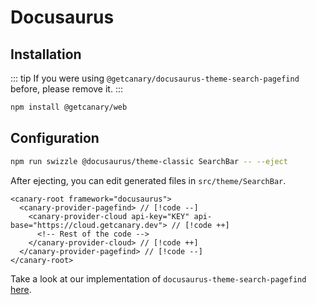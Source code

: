 # Docusaurus

## Installation

::: tip
If you were using `@getcanary/docusaurus-theme-search-pagefind` before, please remove it.
:::

```bash
npm install @getcanary/web
```

## Configuration

```bash
npm run swizzle @docusaurus/theme-classic SearchBar -- --eject
```

After ejecting, you can edit generated files in `src/theme/SearchBar`.

```html-vue
<canary-root framework="docusaurus">
  <canary-provider-pagefind> // [!code --]
    <canary-provider-cloud api-key="KEY" api-base="https://cloud.getcanary.dev"> // [!code ++]
      <!-- Rest of the code -->
    </canary-provider-cloud> // [!code ++]
  </canary-provider-pagefind> // [!code --]
</canary-root>
```

Take a look at our implementation of `docusaurus-theme-search-pagefind` [here](https://github.com/fastrepl/canary/blob/main/js/packages/docusaurus-theme-search-pagefind/src/theme/SearchBar/Canary.jsx).
